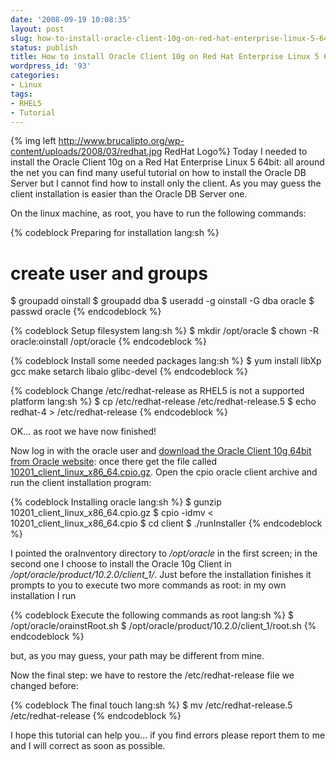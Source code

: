 ```yaml
---
date: '2008-09-19 10:08:35'
layout: post
slug: how-to-install-oracle-client-10g-on-red-hat-enterprise-linux-5-64bit
status: publish
title: How to install Oracle Client 10g on Red Hat Enterprise Linux 5 64bit
wordpress_id: '93'
categories:
- Linux
tags:
- RHEL5
- Tutorial
---
```


{% img left http://www.brucalipto.org/wp-content/uploads/2008/03/redhat.jpg RedHat Logo%} Today I needed to install the Oracle Client 10g on a Red Hat Enterprise Linux 5 64bit: all around the net you can find many useful tutorial on how to install the Oracle DB Server but I cannot find how to install only the client. As you may guess the client installation is easier than the Oracle DB Server one.

On the linux machine, as root, you have to run the following commands:

{% codeblock Preparing for installation lang:sh %}
# create user and groups
$ groupadd oinstall
$ groupadd dba
$ useradd -g oinstall -G dba oracle
$ passwd oracle
{% endcodeblock %}




{% codeblock Setup filesystem lang:sh %}
$ mkdir /opt/oracle
$ chown -R oracle:oinstall /opt/oracle
{% endcodeblock %}

{% codeblock Install some needed packages lang:sh %}
$ yum install libXp gcc make setarch libaio glibc-devel
{% endcodeblock %}

{% codeblock Change /etc/redhat-release as RHEL5 is not a supported platform lang:sh %}
$ cp /etc/redhat-release /etc/redhat-release.5
$ echo redhat-4 > /etc/redhat-release
{% endcodeblock %}

OK... as root we have now finished!

Now log in with the oracle user and [download the Oracle Client 10g 64bit from Oracle website](http://www.oracle.com/technology/software/products/database/oracle10g/htdocs/10201linx8664soft.html): once there get the file called [10201_client_linux_x86_64.cpio.gz](http://download.oracle.com/otn/linux/oracle10g/10201/10201_client_linux_x86_64.cpio.gz). Open the cpio oracle client archive and run the client installation program:

{% codeblock Installing oracle lang:sh %}
$ gunzip 10201_client_linux_x86_64.cpio.gz
$ cpio -idmv < 10201_client_linux_x86_64.cpio
$ cd client
$ ./runInstaller
{% endcodeblock %}

I pointed the oraInventory directory to */opt/oracle* in the first screen; in the second one I choose to install the Oracle 10g Client in */opt/oracle/product/10.2.0/client_1/*. Just before the installation finishes it prompts to you to execute two more commands as root: in my own installation I run

{% codeblock Execute the following commands as root lang:sh %}
$ /opt/oracle/orainstRoot.sh
$ /opt/oracle/product/10.2.0/client_1/root.sh
{% endcodeblock %}

but, as you may guess, your path may be different from mine.

Now the final step: we have to restore the /etc/redhat-release file we changed before:

{% codeblock The final touch lang:sh %}
$ mv /etc/redhat-release.5 /etc/redhat-release
{% endcodeblock %}

I hope this tutorial can help you... if you find errors please report them to me and I will correct as soon as possible.
